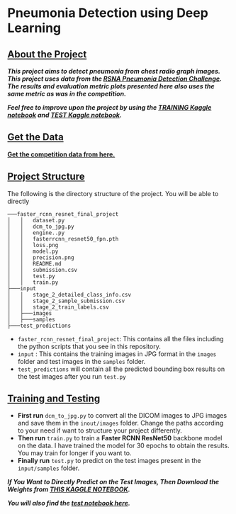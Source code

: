 # Pneumonia Detection using Deep Learning



## <u>About the Project</u>

***This project aims to detect pneumonia from chest radio graph images. This project uses data from the [RSNA Pneumonia Detection Challenge](https://www.kaggle.com/c/rsna-pneumonia-detection-challenge/overview). The results and evaluation metric plots presented here also uses the same metric as was in the competition.*** 



***Feel free to improve upon the project by using the [TRAINING Kaggle notebook](https://www.kaggle.com/sovitrath/rsna-pytorch-hackathon-fasterrcnn-resnet-training/notebook) and [TEST Kaggle notebook](https://www.kaggle.com/sovitrath/rsna-pytorch-hackathon-fasterrcnn-resnet-test/notebook).***



## <u>Get the Data</u>

**[Get the competition data from here.](https://www.kaggle.com/c/rsna-pneumonia-detection-challenge/overview)**



## <u>Project Structure</u>

The following is the directory structure of the project. You will be able to directly 

```
───faster_rcnn_resnet_final_project
│   │   dataset.py
│   │   dcm_to_jpg.py
│   │   engine..py
│   │   fasterrcnn_resnet50_fpn.pth
│   │   loss.png
│   │   model.py
│   │   precision.png
│   │   README.md
│   │   submission.csv
│   │   test.py
│   │   train.py
├───input
│   │   stage_2_detailed_class_info.csv
│   │   stage_2_sample_submission.csv
│   │   stage_2_train_labels.csv
│   ├───images
│   ├───samples
├───test_predictions
```

* `faster_rcnn_resnet_final_project`: This contains all the files including the python scripts that you see in this repository.
* `input` : This contains the training images in JPG format in the `images` folder and test images in the `samples` folder.
* `test_predictions` will contain all the predicted bounding box results on the test images after you run `test.py`



## <u>Training and Testing</u>

* **First run** `dcm_to_jpg.py` to convert all the DICOM images to JPG images and save them in the `inout/images` folder. Change  the paths according to your need if want to structure your project differently.
* **Then run**  `train.py` to train a **Faster RCNN ResNet50** backbone model on the data. I have trained the model for 30 epochs to obtain the results. You may train for longer if you want to.
* **Finally run** `test.py` to predict on the test images present in the `input/samples` folder.

***If You Want to Directly Predict on the Test Images, Then Download the Weights from [THIS KAGGLE NOTEBOOK](https://www.kaggle.com/sovitrath/rsna-pytorch-hackathon-fasterrcnn-resnet-training/output).***

***You will also find the [test notebook here](https://www.kaggle.com/sovitrath/rsna-pytorch-hackathon-fasterrcnn-resnet-test/notebook).***







